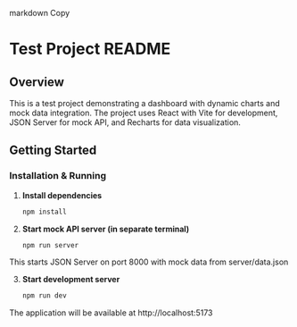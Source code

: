 markdown
Copy
# Test Project README

## Overview
This is a test project demonstrating a dashboard with dynamic charts and mock data integration. The project uses React with Vite for development, JSON Server for mock API, and Recharts for data visualization.

## Getting Started

### Installation & Running

1. **Install dependencies**
   ```bash
   npm install
   ```
   
2. **Start mock API server (in separate terminal)**
   ```bash
   npm run server
   ```
This starts JSON Server on port 8000 with mock data from server/data.json

3. **Start development server**
   ```bash
   npm run dev
   ```
   
The application will be available at http://localhost:5173

